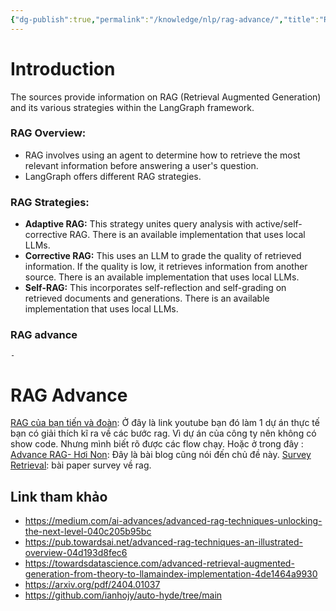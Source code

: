 ```yaml
---
{"dg-publish":true,"permalink":"/knowledge/nlp/rag-advance/","title":"RAG Advance","pinned":"false","tags":["nlp","AI"]}
---
```


# Introduction
The sources provide information on RAG (Retrieval Augmented Generation) and its various strategies within the LangGraph framework.

### **RAG Overview:**

- RAG involves using an agent to determine how to retrieve the most relevant information before answering a user's question.
- LangGraph offers different RAG strategies.

### **RAG Strategies:**

- **Adaptive RAG:** This strategy unites query analysis with active/self-corrective RAG. There is an available implementation that uses local LLMs.
- **Corrective RAG:** This uses an LLM to grade the quality of retrieved information. If the quality is low, it retrieves information from another source. There is an available implementation that uses local LLMs.
- **Self-RAG:** This incorporates self-reflection and self-grading on retrieved documents and generations. There is an available implementation that uses local LLMs.
### RAG advance 
	- 

# RAG Advance
[RAG của bạn tiến và đoàn](https://www.youtube.com/watch?v=OHFGDn_tJwA): Ở đây là link youtube bạn đó làm 1 dự án thực tế bạn có giải thích kĩ ra về các bước rag. Vì dự án của công ty nên không có show code. Nhưng mình biết rõ được các flow chạy. 
Hoặc ở trong đây :
[Advance RAG- Hơi Non](https://atekco.io/1713861441749-toan-canh-cac-ky-thuat-advanced-rag/): Đây là bài blog cũng nói đến chủ đề này. 
[Survey Retrieval](https://arxiv.org/pdf/2312.10997): bài paper survey về rag. 
## Link tham khảo
- https://medium.com/ai-advances/advanced-rag-techniques-unlocking-the-next-level-040c205b95bc
- https://pub.towardsai.net/advanced-rag-techniques-an-illustrated-overview-04d193d8fec6
- https://towardsdatascience.com/advanced-retrieval-augmented-generation-from-theory-to-llamaindex-implementation-4de1464a9930
- https://arxiv.org/pdf/2404.01037
- https://github.com/ianhojy/auto-hyde/tree/main

